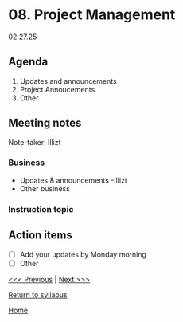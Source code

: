 # 08. Project Management
02.27.25

## Agenda
1. Updates and announcements
2. Project Annoucements
3. Other

## Meeting notes
Note-taker: Illizt 

### Business
- Updates & announcements
  -Illizt 
- Other business

### Instruction topic


## Action items
- [ ] Add your updates by Monday morning
- [ ] Other

[<<< Previous]() | [Next >>>]()

[Return to syllabus](../syllabus.md)

[Home](../README.md)
